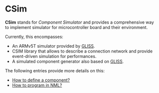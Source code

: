 # CSim

**CSim** stands for _Component Simulator_ and provides a comprehensive way to implement simulator for microcontroller board and their environment.

Currently, this encompasses:

* An ARMv5T simulator provided by [GLISS](https://sourcesup.renater.fr/projects/gliss2).
* CSIM library that allows to describe a connection network and provide event-driven simulation for performances.
* A simulated component generator also based on [GLISS](https://sourcesup.renater.fr/projects/gliss2).

The following entries provide more details on this:

* [How to define a component?](component.md)
* [How to program in NML?](NMP.md)
